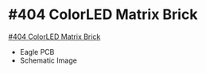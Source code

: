 # #404 ColorLED Matrix Brick

[#404 ColorLED Matrix Brick](http://fabo.io/404.html)

- Eagle PCB
- Schematic Image
